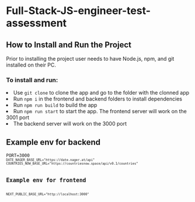 # Full-Stack-JS-engineer-test-assessment

<h2>How to Install and Run the Project</h2>
<p>Prior to installing the project user needs to have Node.js, npm, and git installed on their PC.</p>
<h3>To install and run:</h3>
<li>Use <code>git clone</code> to clone the app and go to the folder with the clonned app</li>
<li>Run <code>npm i</code> in the frontend and backend folders to install dependencies</li>
<li>Run <code>npm run build</code> to build the app</li>
<li>Run <code>npm run start</code> to start the app. The frontend server will work on the 3001 port</li>
<li>The backend server will work on the 3000 port</li>

<h2>Example env for backend</h2>
<code>PORT=3000<code/>
<code>DATE_NAGER_BASE_URL="https://date.nager.at/api"</code>
<code>COUNTRIES_NOW_BASE_URL="https://countriesnow.space/api/v0.1/countries"</code>

<h2>Example env for frontend</h2>
<code>NEXT_PUBLIC_BASE_URL="http://localhost:3000"</code>
